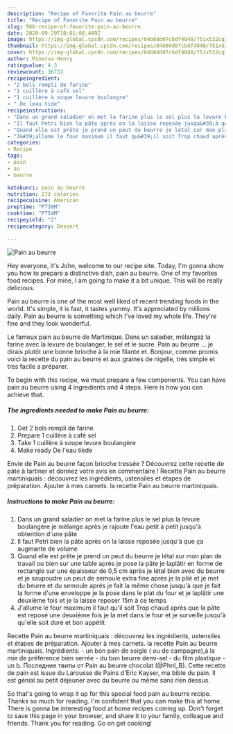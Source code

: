 ```yaml
---
description: "Recipe of Favorite Pain au beurre"
title: "Recipe of Favorite Pain au beurre"
slug: 966-recipe-of-favorite-pain-au-beurre
date: 2020-09-29T10:01:00.449Z
image: https://img-global.cpcdn.com/recipes/04b0dd07cbdf4040/751x532cq70/pain-au-beurre-photo-principale-de-la-recette.jpg
thumbnail: https://img-global.cpcdn.com/recipes/04b0dd07cbdf4040/751x532cq70/pain-au-beurre-photo-principale-de-la-recette.jpg
cover: https://img-global.cpcdn.com/recipes/04b0dd07cbdf4040/751x532cq70/pain-au-beurre-photo-principale-de-la-recette.jpg
author: Minerva Henry
ratingvalue: 4.3
reviewcount: 36733
recipeingredient:
- "2 bols rempli de farine"
- "1 cuillère à café sel"
- "1 cuillère à soupe levure boulangre"
- " De leau tide"
recipeinstructions:
- "Dans un grand saladier on met la farine plus le sel plus la levure boulangère je mélange après je rajoute l&#39;eau petit à petit jusqu&#39;à obtention d&#39;une pâte"
- "Il faut Petri bien la pâte après on la laisse reposée jusqu&#39;à que ça augmante de volume"
- "Quand elle est prête je prend un peut du beurre je létal sur mon plan de travail ou bien sur une table aprés je pose la pâte je laplâtir en forme de rectangle sur une épaisseur de 0,5 cm après je létal bien avec du beurre et je saupoudre un peut de semoule extra fine après je la plié et je met du beurre et du semoule après je fait la même chose jusqu&#39;à que je fait la forme d&#39;une enveloppe je la pose dans le plat du four et je laplâtir une deuxième fois et je la laisse reposer 15m à ce temps"
- "J&#39;allume le four maximum il faut qu&#39;il soit Trop chaud après que la pâte est reposé une deuxième fois je la met dans le four et je surveille jusqu&#39;à qu&#39;elle soit doré et bon appétit"
categories:
- Recipe
tags:
- pain
- au
- beurre

katakunci: pain au beurre 
nutrition: 273 calories
recipecuisine: American
preptime: "PT30M"
cooktime: "PT54M"
recipeyield: "2"
recipecategory: Dessert

---
```



![Pain au beurre](https://img-global.cpcdn.com/recipes/04b0dd07cbdf4040/751x532cq70/pain-au-beurre-photo-principale-de-la-recette.jpg)

Hey everyone, it's John, welcome to our recipe site. Today, I'm gonna show you how to prepare a distinctive dish, pain au beurre. One of my favorites food recipes. For mine, I am going to make it a bit unique. This will be really delicious.

Pain au beurre is one of the most well liked of recent trending foods in the world. It's simple, it is fast, it tastes yummy. It's appreciated by millions daily. Pain au beurre is something which I've loved my whole life. They're fine and they look wonderful.

Le fameux pain au beurre de Martinique. Dans un saladier, mélangez la farine avec la levure de boulanger, le sel et le sucre. Pain au beurre … je dirais plutôt une bonne brioche à la mie filante et. Bonjour, comme promis voici la recette du pain au beurre et aux graines de nigelle, très simple et très facile a préparer.


To begin with this recipe, we must prepare a few components. You can have pain au beurre using 4 ingredients and 4 steps. Here is how you can achieve that.

<!--inarticleads1-->

##### The ingredients needed to make Pain au beurre:

1. Get 2 bols rempli de farine
1. Prepare 1 cuillère à café sel
1. Take 1 cuillère à soupe levure boulangère
1. Make ready  De l&#39;eau tiède


Envie de Pain au beurre façon brioche tressée ? Découvrez cette recette de pâte à tartiner et donnez votre avis en commentaire ! Recette Pain au beurre martiniquais : découvrez les ingrédients, ustensiles et étapes de préparation. Ajouter à mes carnets. la recette Pain au beurre martiniquais. 

<!--inarticleads2-->

##### Instructions to make Pain au beurre:

1. Dans un grand saladier on met la farine plus le sel plus la levure boulangère je mélange après je rajoute l&#39;eau petit à petit jusqu&#39;à obtention d&#39;une pâte
1. Il faut Petri bien la pâte après on la laisse reposée jusqu&#39;à que ça augmante de volume
1. Quand elle est prête je prend un peut du beurre je létal sur mon plan de travail ou bien sur une table aprés je pose la pâte je laplâtir en forme de rectangle sur une épaisseur de 0,5 cm après je létal bien avec du beurre et je saupoudre un peut de semoule extra fine après je la plié et je met du beurre et du semoule après je fait la même chose jusqu&#39;à que je fait la forme d&#39;une enveloppe je la pose dans le plat du four et je laplâtir une deuxième fois et je la laisse reposer 15m à ce temps
1. J&#39;allume le four maximum il faut qu&#39;il soit Trop chaud après que la pâte est reposé une deuxième fois je la met dans le four et je surveille jusqu&#39;à qu&#39;elle soit doré et bon appétit


Recette Pain au beurre martiniquais : découvrez les ingrédients, ustensiles et étapes de préparation. Ajouter à mes carnets. la recette Pain au beurre martiniquais. Ingrédients: - un bon pain de seigle ( ou de campagne),à la mie de préférence bien serrée - du bon beurre demi-sel - du film plastique - un b. Последние твиты от Pain au beurre chocolat (@Phnl_B). Cette recette de pain est issue du Larousse de Pains d&#39;Eric Kayser, ma bible du pain. Il est génial au petit déjeuner avec du beurre ou même sans rien dessus. 

So that's going to wrap it up for this special food pain au beurre recipe. Thanks so much for reading. I'm confident that you can make this at home. There is gonna be interesting food at home recipes coming up. Don't forget to save this page in your browser, and share it to your family, colleague and friends. Thank you for reading. Go on get cooking!
